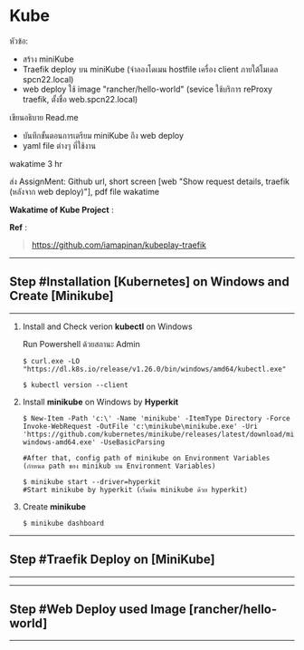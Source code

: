 # Kube
 
 หัวข้อ:
  - สร้าง miniKube
  - Traefik deploy บน miniKube
    (จำลองโดเมน hostfile เครื่อง client ภายใต้โมเดล spcn22.local)
  - web deploy ใช้ image "rancher/hello-world"
    (sevice ใช้บริการ reProxy traefik, ตั้งชื่อ web.spcn22.local)

 เขียนอธิบาย Read.me
 - บันทึกขั้นตอนการเตรียม miniKube ถึง web deploy 
 - yaml file ต่างๆ ที่ใช้งาน

 wakatime 3 hr

 ส่ง AssignMent: Github url, short screen [web "Show request details, traefik (หลังจาก web deploy)"], pdf file wakatime

**Wakatime of Kube Project** : 

**Ref** :
> https://github.com/iamapinan/kubeplay-traefik 

___________________________________________________________________________

## **Step** #Installation [Kubernetes] on Windows and Create [Minikube]
___________________________________________________________________________
1. Install and Check verion **kubectl** on Windows 
    
    Run Powershell ด้วยสถานะ Admin

    ```shell
    $ curl.exe -LO "https://dl.k8s.io/release/v1.26.0/bin/windows/amd64/kubectl.exe"

    $ kubectl version --client
    ```
2. Install **minikube** on Windows by **Hyperkit**

    ```shell
    $ New-Item -Path 'c:\' -Name 'minikube' -ItemType Directory -Force
    Invoke-WebRequest -OutFile 'c:\minikube\minikube.exe' -Uri 'https://github.com/kubernetes/minikube/releases/latest/download/minikube-windows-amd64.exe' -UseBasicParsing
    
    #After that, config path of minikube on Environment Variables (กำหนด path ของ minikub บน Environment Variables)

    $ minikube start --driver=hyperkit
    #Start minikube by hyperkit (เริ่มต้น minikube ด้วย hyperkit)
    ```
3. Create **minikube**
    ```shell
    $ minikube dashboard
    ```
___________________________________________________________________________

## **Step** #Traefik Deploy on [MiniKube]
___________________________________________________________________________


___________________________________________________________________________

## **Step** #Web Deploy used Image [rancher/hello-world]
___________________________________________________________________________
